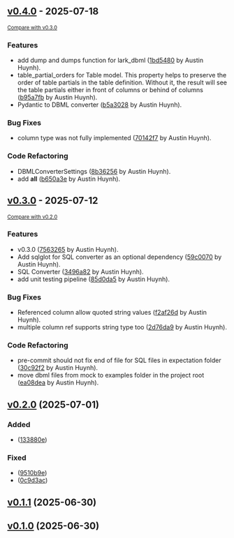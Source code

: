 <!-- insertion marker -->
## [v0.4.0](https://github.com/daihuynh/lark-dbml/releases/tag/v0.4.0) - 2025-07-18

<small>[Compare with v0.3.0](https://github.com/daihuynh/lark-dbml/compare/v0.3.0...v0.4.0)</small>

### Features

- add dump and dumps function for lark_dbml ([1bd5480](https://github.com/daihuynh/lark-dbml/commit/1bd54808daeb91b2d84f8d454c194d1590ce465a) by Austin Huynh).
- table_partial_orders for Table model. This property helps to preserve the order of table partials in the table definition. Without it, the result will see the table partials either in front of columns or behind of columns ([b95a7fb](https://github.com/daihuynh/lark-dbml/commit/b95a7fb450548df46d30379efaa3923a94c6a45c) by Austin Huynh).
- Pydantic to DBML converter ([b5a3028](https://github.com/daihuynh/lark-dbml/commit/b5a3028882fc3d3521ec4e7a56573c4896f78bc4) by Austin Huynh).

### Bug Fixes

- column type was not fully implemented ([70142f7](https://github.com/daihuynh/lark-dbml/commit/70142f70cd5d4f9dfc013e49b51d57f0c2441a06) by Austin Huynh).

### Code Refactoring

- DBMLConverterSettings ([8b36256](https://github.com/daihuynh/lark-dbml/commit/8b36256943e1171364d7049cd925ea2141c59fa6) by Austin Huynh).
- add __all__ ([b650a3e](https://github.com/daihuynh/lark-dbml/commit/b650a3e85ef3a0860fe9491320db6cdd7bdd0b6f) by Austin Huynh).

## [v0.3.0](https://github.com/daihuynh/lark-dbml/releases/tag/v0.3.0) - 2025-07-12

<small>[Compare with v0.2.0](https://github.com/daihuynh/lark-dbml/compare/v0.2.0...v0.3.0)</small>

### Features

- v0.3.0 ([7563265](https://github.com/daihuynh/lark-dbml/commit/75632650100ce454e93ab78327aff46ec77ff17b) by Austin Huynh).
- Add sqlglot for SQL converter as an optional dependency ([59c0070](https://github.com/daihuynh/lark-dbml/commit/59c0070d9a4fa9d5d1a939c2748953c7828320b7) by Austin Huynh).
- SQL Converter ([3496a82](https://github.com/daihuynh/lark-dbml/commit/3496a826ceca8eeafaee77aae03703f51832c8a0) by Austin Huynh).
- add unit testing pipeline ([85d0da5](https://github.com/daihuynh/lark-dbml/commit/85d0da593c2ba28cc04fe9edbed38992fe1aad31) by Austin Huynh).

### Bug Fixes

- Referenced column allow quoted string values ([f2af26d](https://github.com/daihuynh/lark-dbml/commit/f2af26d0f8c17fd21e1161de71b627b0ac688510) by Austin Huynh).
- multiple column ref supports string type too ([2d76da9](https://github.com/daihuynh/lark-dbml/commit/2d76da936c1bd30992be60795a0663a178c0714f) by Austin Huynh).

### Code Refactoring

- pre-commit should not fix end of file for SQL files in expectation folder ([30c92f2](https://github.com/daihuynh/lark-dbml/commit/30c92f28482abbab9332f9abcc4b10c325274a5f) by Austin Huynh).
- move dbml files from mock to examples folder in the project root ([ea08dea](https://github.com/daihuynh/lark-dbml/commit/ea08deaa35c094398faf3053cc890c84cf5cde08) by Austin Huynh).



<a name="v0.2.0"></a>

## [v0.2.0](https://github.com/daihuynh/lark-dbml/compare/v0.1.1...v0.2.0) (2025-07-01)

### Added
-  ([133880e](https://github.com/daihuynh/lark-dbml/commit/133880e05b56600b8cac6063f6b7be21f71fcac1))

### Fixed

-  ([9510b9e](https://github.com/daihuynh/lark-dbml/commit/9510b9e29a97e1f6d8b71ccfd0ce10712c626d9f))
-  ([0c9d3ac](https://github.com/daihuynh/lark-dbml/commit/0c9d3ac5ee99cf499ef1e491ac7a1d951af10469))

<a name="v0.1.1"></a>

## [v0.1.1](https://github.com/daihuynh/lark-dbml/compare/v0.1.0...v0.1.1) (2025-06-30)

<a name="v0.1.0"></a>

## [v0.1.0](https://github.com/daihuynh/lark-dbml/compare/7551b9fc12e2fc49cc7eaf613bb083655d52347a...v0.1.0) (2025-06-30)
